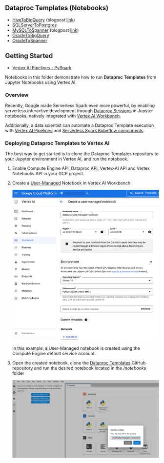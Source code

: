 ## Dataproc Templates (Notebooks)

* [HiveToBigQuery](/notebooks/hive2bq) (blogpost [link](https://medium.com/google-cloud/hive-to-bigquery-move-data-efficiently-using-gcp-dataproc-serverless-ee30d35aaf03))
* [SQLServerToPostgres](/notebooks/mssql2postgresql)
* [MySQLToSpanner](/notebooks/mysql2spanner) (blogpost [link](https://medium.com/google-cloud/mysql-to-cloud-spanner-migrate-mysql-database-to-cloud-spanner-using-vertex-ai-notebooks-and-gcp-ad7d2ed8a317))
* [OracleToBigQuery](/notebooks/oracle2bq)
* [OracleToSpanner](/notebooks/oracle2spanner)

## Getting Started

* [Vertex AI Pipelines - PySpark](generic_notebook/vertex_pipeline_pyspark.ipynb)

Notebooks in this folder demonstrate how to run **Dataproc Templates** from Jupyter Notebooks using Vertex AI. 

### Overview

Recently, Google made Serverless Spark even more powerful, by enabling serverless interactive development through [Dataproc Sessions](https://cloud.google.com/blog/products/data-analytics/making-serverless-spark-even-more-powerful) in Jupyter notebooks, natively integrated with [Vertex AI Workbench](https://cloud.google.com/vertex-ai-workbench).  

Additionally, a data scientist can automate a Dataproc Template execution with [Vertex AI Pipelines](https://cloud.google.com/vertex-ai/docs/pipelines/introduction) and [Serverless Spark Kubeflow components](https://cloud.google.com/blog/topics/developers-practitioners/announcing-serverless-spark-components-vertex-ai-pipelines).  

### Deploying Dataproc Templates to Vertex AI

The best way to get started is to clone the Dataproc Templates repository to your Jupyter environment in Vertex AI, and run the notebook.  

1) Enable Compute Engine API, Dataproc API, Vertex-AI API and Vertex Notebooks API in your GCP project.
2) Create a [User-Managed](https://cloud.google.com/vertex-ai/docs/workbench/user-managed/introduction) 
Notebook in Vertex AI Workbench

   ![workbench](generic_notebook/images/create_notebook.png)
 
   In this example, a User-Managed notebook is created using the Compute Engine default service account.

3) Open the created notebook, clone the [Dataproc Templates](https://github.com/GoogleCloudPlatform/dataproc-templates) 
GitHub repository and run the desired notebook located in the */notebooks* folder


   ![clone](generic_notebook/images/clone_repository.png)